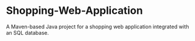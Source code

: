 # Shopping-Web-Application
A Maven-based Java project for a shopping web application integrated with an SQL database.

